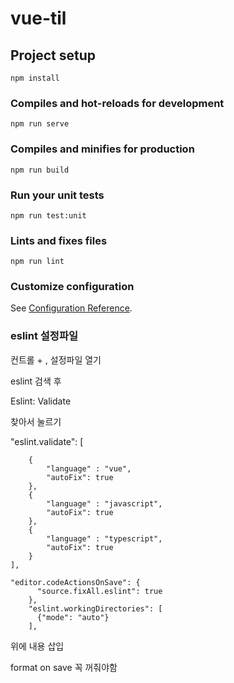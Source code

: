 # vue-til

## Project setup
```
npm install
```

### Compiles and hot-reloads for development
```
npm run serve
```

### Compiles and minifies for production
```
npm run build
```

### Run your unit tests
```
npm run test:unit
```

### Lints and fixes files
```
npm run lint
```

### Customize configuration
See [Configuration Reference](https://cli.vuejs.org/config/).


### eslint 설정파일 

컨트롤 + ,  설정파일 열기 

eslint 검색 후 

Eslint: Validate

찾아서 눌르기

"eslint.validate": [
        
        {
            "language" : "vue",
            "autoFix": true
        },
        {
            "language" : "javascript",
            "autoFix": true
        },
        {
            "language" : "typescript",
            "autoFix": true
        }
    ],

    "editor.codeActionsOnSave": {
          "source.fixAll.eslint": true
        },
        "eslint.workingDirectories": [
          {"mode": "auto"}
        ],

위에 내용 삽입

format on save 꼭 꺼줘야함
